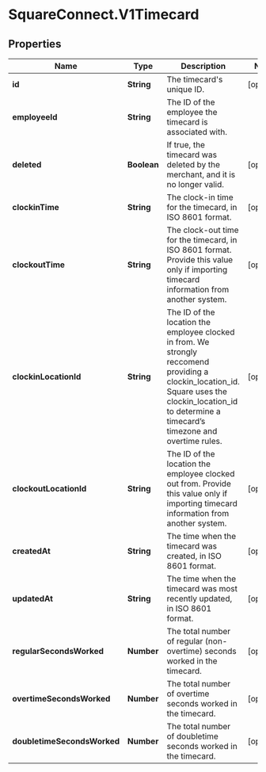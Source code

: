 # SquareConnect.V1Timecard

## Properties
Name | Type | Description | Notes
------------ | ------------- | ------------- | -------------
**id** | **String** | The timecard&#39;s unique ID. | [optional] 
**employeeId** | **String** | The ID of the employee the timecard is associated with. | 
**deleted** | **Boolean** | If true, the timecard was deleted by the merchant, and it is no longer valid. | [optional] 
**clockinTime** | **String** | The clock-in time for the timecard, in ISO 8601 format. | [optional] 
**clockoutTime** | **String** | The clock-out time for the timecard, in ISO 8601 format. Provide this value only if importing timecard information from another system. | [optional] 
**clockinLocationId** | **String** | The ID of the location the employee clocked in from. We strongly reccomend providing a clockin_location_id. Square uses the clockin_location_id to determine a timecard’s timezone and overtime rules. | [optional] 
**clockoutLocationId** | **String** | The ID of the location the employee clocked out from. Provide this value only if importing timecard information from another system. | [optional] 
**createdAt** | **String** | The time when the timecard was created, in ISO 8601 format. | [optional] 
**updatedAt** | **String** | The time when the timecard was most recently updated, in ISO 8601 format. | [optional] 
**regularSecondsWorked** | **Number** | The total number of regular (non-overtime) seconds worked in the timecard. | [optional] 
**overtimeSecondsWorked** | **Number** | The total number of overtime seconds worked in the timecard. | [optional] 
**doubletimeSecondsWorked** | **Number** | The total number of doubletime seconds worked in the timecard. | [optional] 



